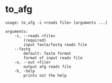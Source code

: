 # to_afg

    usage: to_afg -i <reads file> [arguments ...]

    arguments:
        -i, --reads <file>
            (required)
            input fasta/fastq reads file
        --fastq
            default: fasta format
            format of input reads file
        -o, --out <file>
            output afg reads file
        -h, -help
            prints out the help